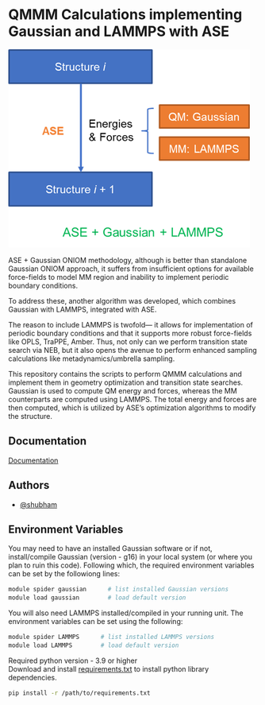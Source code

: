 # QMMM Calculations implementing Gaussian and LAMMPS with ASE

<p class="center-content"> 
  <img src="https://github.com/2253shubham/Gaussian_LAMMPS_ASE_for_QMMM/blob/main/docs/Gaussian_LAMMPS_ASE.png" alt=""/>
</p>

ASE + Gaussian ONIOM methodology, although is better than standalone Gaussian ONIOM approach, it suffers from insufficient options for available force-fields to model MM region and inability to implement periodic boundary conditions.

To address these, another algorithm was developed, which combines Gaussian with LAMMPS, integrated with ASE. 

The reason to include LAMMPS is twofold— it allows for implementation of periodic boundary conditions and that it supports more robust force-fields like OPLS, TraPPE, Amber. Thus, not only can we perform transition state search via NEB, but it also opens the avenue to perform enhanced sampling calculations like metadynamics/umbrella sampling.

This repository contains the scripts to perform QMMM calculations and implement them in geometry optimization and transition state searches. Gaussian is used to compute QM energy and forces, whereas the MM counterparts are computed using LAMMPS. The total energy and forces are then computed, which is utilized by ASE’s optimization algorithms to modify the structure. 


## Documentation

[Documentation](https://github.com/2253shubham/Gaussian_LAMMPS_ASE_for_QMMM/tree/main/docs)



## Authors

- [@shubham](https://github.com/2253shubham)


## Environment Variables

You may need to have an installed Gaussian software or if not, install/compile Gaussian (version - g16) in your local system (or where you plan to ruin this code). Following which, the required environment variables can be set by the followiong lines:
```bash
module spider gaussian      # list installed Gaussian versions
module load gaussian        # load default version
```

You will also need LAMMPS installed/compiled in your running unit. The environment variables can be set using the following:
```bash
module spider LAMMPS      # list installed LAMMPS versions
module load LAMMPS        # load default version
```

Required python version  - 3.9 or higher \
Download and install [requirements.txt](https://github.com/2253shubham/Gaussian_LAMMPS_ASE_for_QMMM/blob/main/requirements.txt) to install python library dependencies.
```bash
pip install -r /path/to/requirements.txt
```
